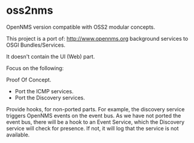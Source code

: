 oss2nms
=======

OpenNMS version compatible with OSS2 modular concepts. 

This project is a port of: http://www.opennms.org background services
to OSGI Bundles/Services. 

It doesn't contain the UI (Web) part. 

Focus on the following: 

Proof Of Concept. 

- Port the ICMP services.
- Port the Discovery services. 

Provide hooks, for non-ported parts. For example, the discovery service
triggers OpenNMS events on the event bus. As we have not ported the event bus, 
there will be a hook to an Event Service, which the Discovery service will 
check for presence. If not, it will log that the service is not available. 




